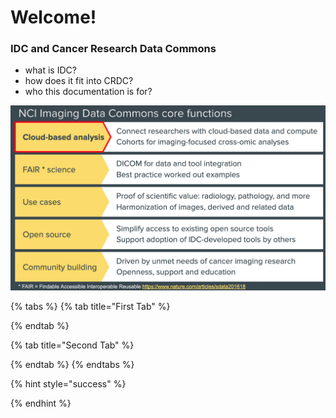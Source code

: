 # Welcome!

### IDC and Cancer Research Data Commons

* what is IDC?
* how does it fit into CRDC?
* who this documentation is for?

![](.gitbook/assets/image.png)

{% tabs %}
{% tab title="First Tab" %}

{% endtab %}

{% tab title="Second Tab" %}

{% endtab %}
{% endtabs %}

{% hint style="success" %}

{% endhint %}


